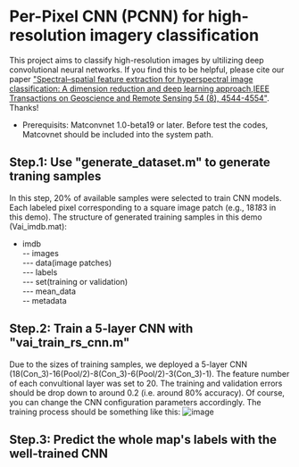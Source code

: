 # Per-Pixel CNN (PCNN) for high-resolution imagery classification
This project aims to classify high-resolution images by ultilizing deep convolutional neural networks. If you find this to be helpful, please cite our paper ["Spectral–spatial feature extraction for hyperspectral image classification: A dimension reduction and deep learning approach,IEEE Transactions on Geoscience and Remote Sensing 54 (8), 4544-4554"](http://ieeexplore.ieee.org/abstract/document/7450160/). Thanks!

* Prerequisits: Matconvnet 1.0-beta19 or later. Before test the codes, Matcovnet should be included into the system path.

## Step.1: Use "generate_dataset.m" to generate traning samples
In this step, 20% of available samples were selected to train CNN models. Each labeled pixel corresponding to a square image patch (e.g., 18*18*3 in this demo).
The structure of generated training samples in this demo (Vai_imdb.mat):<br />
- imdb<br />
-- images<br />
--- data(image patches)<br />
--- labels<br />
--- set(training or validation)<br />
--- mean_data<br />
-- metadata<br />


## Step.2: Train a 5-layer CNN with "vai_train_rs_cnn.m"
Due to the sizes of training samples, we deployed a 5-layer CNN (18(Con_3)-16(Pool/2)-8(Con_3)-6(Pool/2)-3(Con_3)-1). The feature number of each convultional layer was set to 20. The training and validation errors should be drop down to around 0.2 (i.e. around 80% accuracy). Of course, you can change the CNN configuration parameters accordingly. The training process should be something like this:
![image](https://github.com/pCNN/data/vai_cnn.png)



## Step.3: Predict the whole map's labels with the well-trained CNN
